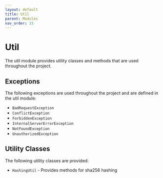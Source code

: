 ```yaml
---
layout: default
title: Util
parent: Modules
nav_order: 15
---
```


# Util

The util module provides utility classes and methods that are used throughout the project.

## Exceptions

The following exceptions are used throughout the project and are defined in the util module:

- `BadRequestException`
- `ConflictException`
- `ForbiddenException`
- `InternalServerErrorException`
- `NotFoundException`
- `UnauthorizedException`

## Utility Classes

The following utility classes are provided:

- `HashingUtil` - Provides methods for sha256 hashing
